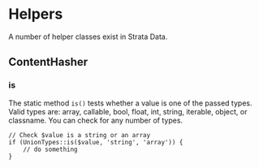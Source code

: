 # Helpers

A number of helper classes exist in Strata Data.

## ContentHasher

### is

The static method `is()` tests whether a value is one of the passed types. 
Valid types are: array, callable, bool, float, int, string, iterable, object, or classname. You can check for any number 
of types.

```
// Check $value is a string or an array
if (UnionTypes::is($value, 'string', 'array')) {
    // do something
}
```

